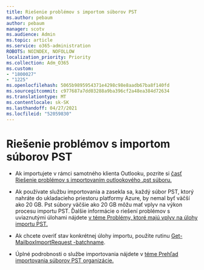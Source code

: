 ```yaml
---
title: Riešenie problémov s importom súborov PST
ms.author: pebaum
author: pebaum
manager: scotv
ms.audience: Admin
ms.topic: article
ms.service: o365-administration
ROBOTS: NOINDEX, NOFOLLOW
localization_priority: Priority
ms.collection: Adm_O365
ms.custom:
- "1800027"
- "1225"
ms.openlocfilehash: 5065b9895954371e4298c98e8aadb67ba8f140fd
ms.sourcegitcommit: c977687a7dd03288a9ba396cf2a48ea384d72634
ms.translationtype: MT
ms.contentlocale: sk-SK
ms.lasthandoff: 04/27/2021
ms.locfileid: "52059830"
---
```

# <a name="troubleshooting-pst-import-issues"></a>Riešenie problémov s importom súborov PST

- Ak importujete v rámci samotného klienta Outlooku, pozrite si [časť Riešenie problémov s importovaním outlookového .pst súboru.](https://support.office.com/article/Fix-problems-importing-an-Outlook-pst-file-2d2e50dc-5c36-4ab2-ab50-f1be733b3d6e)

- Ak používate službu importovania a zasekla sa, každý súbor PST, ktorý nahráte do ukladacieho priestoru platformy Azure, by nemal byť väčší ako 20 GB. Pst súbory väčšie ako 20 GB môžu mať vplyv na výkon procesu importu PST. Ďalšie informácie o riešení problémov s uviaznutými úlohami nájdete [v téme Problémy, ktoré majú vplyv na úlohy importu PST.](https://docs.microsoft.com/office365/troubleshoot/pst-import-service/issues-with-pst-import-job)

- Ak chcete overiť stav konkrétnej úlohy importu, použite rutinu [Get-MailboxImportRequest -batchname](https://docs.microsoft.com/powershell/module/exchange/mailboxes/get-mailboximportrequest).

- Úplné podrobnosti o službe importovania nájdete v [téme Prehľad importovania súborov PST organizácie.](https://docs.microsoft.com/microsoft-365/compliance/importing-pst-files-to-office-365?view=o365-worldwide)
